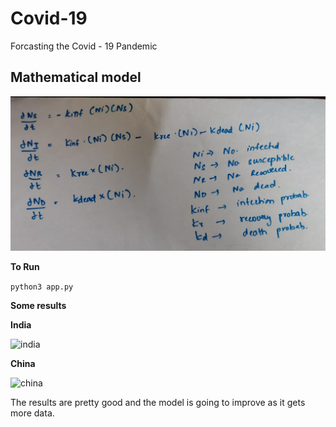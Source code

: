 # Covid-19

Forcasting the Covid - 19 Pandemic

## Mathematical model

![model](images/model.jpeg)

**To Run**

```python3 app.py```

**Some results**

**India**

![india](images/india-2.png)

**China**

![china](images/china-1.png)

The results are pretty good and the model is going to improve as it gets more data.